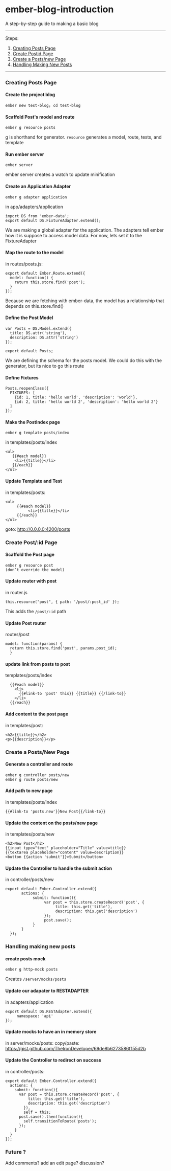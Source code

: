 # ember-blog-introduction
A step-by-step guide to making a basic blog

---

Steps:

1.  [Creating Posts Page](#creating-posts-page)
2.  [Create Postid Page](#create-postid-page)
3.  [Create a Posts/new Page](#create-a-postsnew-page)
4.  [Handling Making New Posts](#handling-making-new-posts)

---

### Creating Posts Page

#### Create the project blog
```
ember new test-blog; cd test-blog
```

#### Scaffold Post's model and route
```
ember g resource posts
```
g is shorthand for generator. `resource` generates a model, route, tests, and template

#### Run ember server
```
ember server
```
ember server creates a watch to update minification

#### Create an Application Adapter
```
ember g adapter application
```
in app/adapters/application
```
import DS from 'ember-data';
export default DS.FixtureAdapter.extend();
```
We are making a global adapter for the application.
The adapters tell ember how it is suppose to access model data. For now, lets set it to the FixtureAdapter

#### Map the route to the model
in routes/posts.js:
```
export default Ember.Route.extend({
  model: function() {
    return this.store.find('post');
  }
});
```
Because we are fetching with ember-data, the model has a relationship that depends on this.store.find()

#### Define the Post Model
```
var Posts = DS.Model.extend({
  title: DS.attr('string'),
  description: DS.attr('string')
});

export default Posts;
```
We are defining the schema for the posts model.
We could do this with the generator, but its nice to go this route

#### Define Fixtures
```
Posts.reopenClass({
  FIXTURES: [
    {id: 1, title: 'hello world', 'description': 'world'},
    {id: 2, title: 'hello world 2', 'description': 'hello world 2'}
  ]
});
```

#### Make the PostIndex page
```
ember g template posts/index
```
in templates/posts/index
```
<ul>
   {{#each model}}
    <li>{{title}}</li>
   {{/each}}
</ul>
```

#### Update Template and Test
in templates/posts:
```
<ul>
     {{#each model}}
          <li>{{title}}</li>
     {{/each}}
</ul>
```
goto: http://0.0.0.0:4200/posts

### Create Post/:id Page

#### Scaffold the Post page 
```
ember g resource post
(don’t override the model)
```

#### Update router with post
in router.js
```
this.resource("post", { path: '/post/:post_id' });
```
This adds the `/post/:id` path

#### Update Post router
 routes/post
```
model: function(params) {
  return this.store.find('post', params.post_id);
  }
```

#### update link from posts to post
templates/posts/index
```
  {{#each model}}
    <li>
      {{#link-to 'post' this}} {{title}} {{/link-to}}
    </li>
  {{/each}}
```

#### Add content to the post page
in templates/post:
```
<h2>{{title}}</h2>
<p>{{description}}</p>
```


### Create a Posts/New Page

#### Generate a controller and route
```
ember g controller posts/new
ember g route posts/new
```
 
#### Add path to new page
in templates/posts/index
```
{{#link-to 'posts.new'}}New Post{{/link-to}}
```

#### Update the content on the posts/new page
in templates/posts/new
```
<h2>New Post</h2>
{{input type="text" placeholder="Title" value=title}}
{{textarea placeholder="content" value=description}}
<button {{action 'submit'}}>Submit</button>
```

#### Update the Controller to handle the submit action
in controller/posts/new
```
export default Ember.Controller.extend({
       actions: {
            submit: function(){
                 var post = this.store.createRecord('post', {
                      title: this.get('title'),
                      description: this.get('description')
                 });
                 post.save();
            }
       }
  });
```

### Handling making new posts

#### create posts mock 
```
ember g http-mock posts
```
Creates `/server/mocks/posts`

#### Update our adapater to RESTADAPTER
in adapters/application
```
export default DS.RESTAdapter.extend({
     namespace: 'api'
});
```

#### Update mocks to have an in memory store
in server/mocks/posts:
  copy/paste:
    https://gist.github.com/TheIronDeveloper/69de8b6273586f155d2b
    
#### Update the Controller to redirect on success
in controller/posts: 
```
export default Ember.Controller.extend({
  actions: {
    submit: function(){
      var post = this.store.createRecord('post', {
          title: this.get('title'),
          description: this.get('description')
        }),
        self = this;
      post.save().then(function(){
        self.transitionToRoute('posts');
      });
    }
  }
});
```

### Future ?
Add comments?
add an edit page?
discussion?
